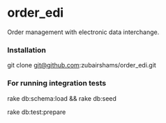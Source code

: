 order_edi
=============

Order management with electronic data interchange.

### Installation ###

git clone git@github.com:zubairshams/order_edi.git


### For running integration tests ###

rake db:schema:load && rake db:seed

rake db:test:prepare
